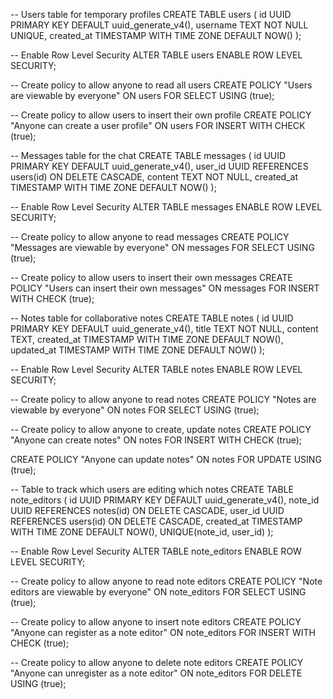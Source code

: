 -- Users table for temporary profiles
CREATE TABLE users (
  id UUID PRIMARY KEY DEFAULT uuid_generate_v4(),
  username TEXT NOT NULL UNIQUE,
  created_at TIMESTAMP WITH TIME ZONE DEFAULT NOW()
);

-- Enable Row Level Security
ALTER TABLE users ENABLE ROW LEVEL SECURITY;

-- Create policy to allow anyone to read all users
CREATE POLICY "Users are viewable by everyone" ON users
  FOR SELECT USING (true);

-- Create policy to allow users to insert their own profile
CREATE POLICY "Anyone can create a user profile" ON users
  FOR INSERT WITH CHECK (true);

-- Messages table for the chat
CREATE TABLE messages (
  id UUID PRIMARY KEY DEFAULT uuid_generate_v4(),
  user_id UUID REFERENCES users(id) ON DELETE CASCADE,
  content TEXT NOT NULL,
  created_at TIMESTAMP WITH TIME ZONE DEFAULT NOW()
);

-- Enable Row Level Security
ALTER TABLE messages ENABLE ROW LEVEL SECURITY;

-- Create policy to allow anyone to read messages
CREATE POLICY "Messages are viewable by everyone" ON messages
  FOR SELECT USING (true);

-- Create policy to allow users to insert their own messages
CREATE POLICY "Users can insert their own messages" ON messages
  FOR INSERT WITH CHECK (true);

-- Notes table for collaborative notes
CREATE TABLE notes (
  id UUID PRIMARY KEY DEFAULT uuid_generate_v4(),
  title TEXT NOT NULL,
  content TEXT,
  created_at TIMESTAMP WITH TIME ZONE DEFAULT NOW(),
  updated_at TIMESTAMP WITH TIME ZONE DEFAULT NOW()
);

-- Enable Row Level Security
ALTER TABLE notes ENABLE ROW LEVEL SECURITY;

-- Create policy to allow anyone to read notes
CREATE POLICY "Notes are viewable by everyone" ON notes
  FOR SELECT USING (true);

-- Create policy to allow anyone to create, update notes
CREATE POLICY "Anyone can create notes" ON notes
  FOR INSERT WITH CHECK (true);

CREATE POLICY "Anyone can update notes" ON notes
  FOR UPDATE USING (true);

-- Table to track which users are editing which notes
CREATE TABLE note_editors (
  id UUID PRIMARY KEY DEFAULT uuid_generate_v4(),
  note_id UUID REFERENCES notes(id) ON DELETE CASCADE,
  user_id UUID REFERENCES users(id) ON DELETE CASCADE,
  created_at TIMESTAMP WITH TIME ZONE DEFAULT NOW(),
  UNIQUE(note_id, user_id)
);

-- Enable Row Level Security
ALTER TABLE note_editors ENABLE ROW LEVEL SECURITY;

-- Create policy to allow anyone to read note editors
CREATE POLICY "Note editors are viewable by everyone" ON note_editors
  FOR SELECT USING (true);

-- Create policy to allow anyone to insert note editors
CREATE POLICY "Anyone can register as a note editor" ON note_editors
  FOR INSERT WITH CHECK (true);

-- Create policy to allow anyone to delete note editors
CREATE POLICY "Anyone can unregister as a note editor" ON note_editors
  FOR DELETE USING (true);